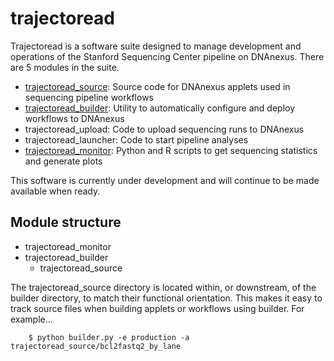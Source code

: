 # trajectoread

Trajectoread is a software suite designed to manage development and operations of the Stanford Sequencing Center pipeline on DNAnexus. There are 5 modules in the suite.

- [trajectoread_source](https://github.com/StanfordBioinformatics/trajectoread_source): Source code for DNAnexus applets used in sequencing pipeline workflows
- [trajectoread_builder](https://github.com/StanfordBioinformatics/trajectoread_builder): Utility to automatically configure and deploy workflows to DNAnexus
- trajectoread_upload: Code to upload sequencing runs to DNAnexus
- trajectoread_launcher: Code to start pipeline analyses
- [trajectoread_monitor](): Python and R scripts to get sequencing statistics and generate plots

This software is currently under development and will continue to be made available when ready.

## Module structure

- trajectoread_monitor
- trajectoread_builder
  - trajectoread_source

The trajectoread_source directory is located within, or downstream, of the builder directory, to match their functional orientation. This makes it easy to track source files when building applets or workflows using builder. For example...

        $ python builder.py -e production -a trajectoread_source/bcl2fastq2_by_lane

